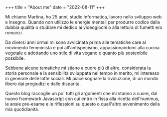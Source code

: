 +++
title = "About me"
date = "2022-08-11"
+++

Mi chiamo Martina, ho 25 anni, studio informatica, lavoro nello sviluppo web e insegno. Quando non utilizzo le energie mentali per produrre codice dalla dubbia qualità o studiare mi dedico ai videogiochi o alla lettura di fumetti e/o romanzi.

Da diversi anni ormai mi sono avvicinata prima alle tematiche care al movimento femminista e poi all'antispecismo, appassionandomi alla cucina vegetale e adottando uno stile di vita vegano e quanto più sostenibile possibile.

Sebbene alcune tematiche mi stiano a cuore più di altre, considerata la storia personale e la sensibilità sviluppata nel tempo in merito, mi interesso in generale delle lotte sociali. Mi piace sognare la rivoluzione, di un mondo libero dai pregiudizi e dalle disparità.

Questo blog raccoglie un po' tutti gli argomenti che mi stanno a cuore, dal nuovo framework Javascript con cui entro in fissa alla ricetta dell'hummus, le ansie pre-esame e le riflessioni su questo o quell'altro avvenimento della mia quotidianità.
